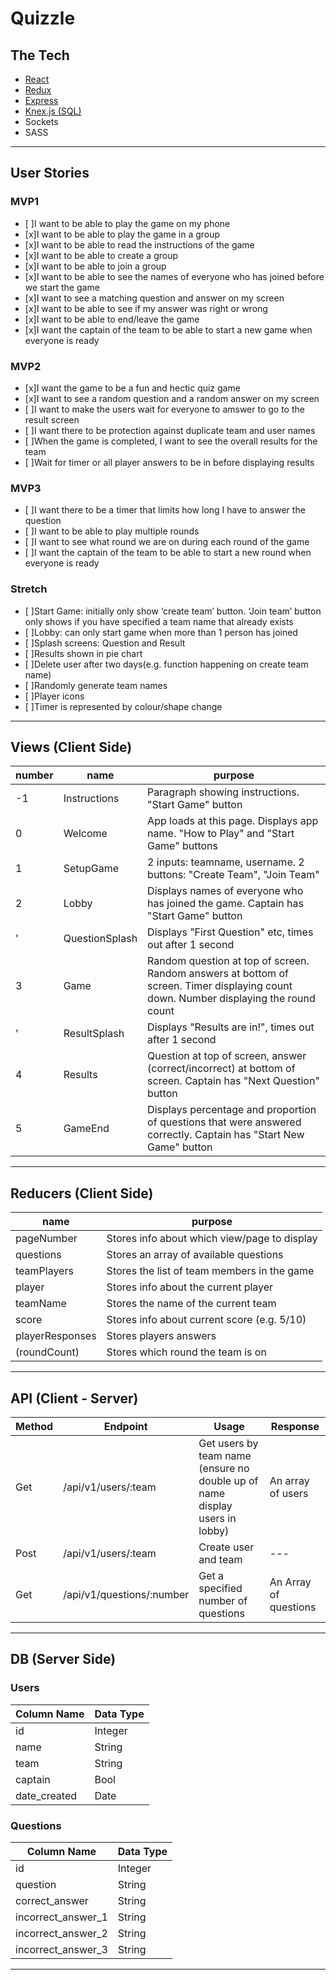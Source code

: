 # Quizzle

## The Tech
* [React](https://reactjs.org/docs/getting-started.html)
* [Redux](https://redux.js.org/)
* [Express](https://expressjs.com/en/api.html)
* [Knex.js (SQL)](https://knexjs.org/)
* Sockets
* SASS
---

## User Stories

### MVP1
* [ ]I want to be able to play the game on my phone 
* [x]I want to be able to play the game in a group
* [x]I want to be able to read the instructions of the game
* [x]I want to be able to create a group
* [x]I want to be able to join a group
* [x]I want to be able to see the names of everyone who has joined before we start the game
* [x]I want to see a matching question and answer on my screen
* [x]I want to be able to see if my answer was right or wrong
* [x]I want to be able to end/leave the game
* [x]I want the captain of the team to be able to start a new game when everyone is ready

### MVP2
* [x]I want the game to be a fun and hectic quiz game
* [x]I want to see a random question and a random answer on my screen
* [ ]I want to make the users wait for everyone to amswer to go to the result screen
* [ ]I want there to be protection against duplicate team and user names
* [ ]When the game is completed, I want to see the overall results for the team
* [ ]Wait for timer or all player answers to be in before displaying results

### MVP3
* [ ]I want there to be a timer that limits how long I have to answer the question
* [ ]I want to be able to play multiple rounds
* [ ]I want to see what round we are on during each round of the game
* [ ]I want the captain of the team to be able to start a new round when everyone is ready

### Stretch
* [ ]Start Game: initially only show ‘create team’ button. ‘Join team’ button only shows if you have specified a team name that already exists
* [ ]Lobby: can only start game when more than 1 person has joined
* [ ]Splash screens: Question and Result
* [ ]Results shown in pie chart
* [ ]Delete user after two days(e.g. function happening on create team name)
* [ ]Randomly generate team names
* [ ]Player icons
* [ ]Timer is represented by colour/shape change
---

## Views (Client Side)
  | number | name | purpose |
  | --- | --- | --- |
  | -1 | Instructions | Paragraph showing instructions. "Start Game" button |
  | 0 | Welcome | App loads at this page. Displays app name. "How to Play" and "Start Game" buttons |
  | 1 | SetupGame | 2 inputs: teamname, username. 2 buttons: "Create Team", "Join Team" |
  | 2 | Lobby | Displays names of everyone who has joined the game. Captain has "Start Game" button |
  | ' | QuestionSplash | Displays "First Question" etc, times out after 1 second |
  | 3 | Game | Random question at top of screen. Random answers at bottom of screen. Timer displaying count down. Number displaying the round count |
  | ' | ResultSplash | Displays "Results are in!", times out after 1 second |
  | 4 | Results | Question at top of screen, answer (correct/incorrect) at bottom of screen. Captain has "Next Question" button |
  | 5 | GameEnd | Displays percentage and proportion of questions that were answered correctly. Captain has "Start New Game" button |
  ---

## Reducers (Client Side)
  | name | purpose |
  | --- | --- |
  | pageNumber | Stores info about which view/page to display |
  | questions | Stores an array of available questions |
  | teamPlayers | Stores the list of team members in the game |
  | player | Stores info about the current player |
  | teamName | Stores the name of the current team |
  | score | Stores info about current score (e.g. 5/10) |
  | playerResponses | Stores players answers |
  | (roundCount) | Stores which round the team is on |
  ---

 ## API (Client - Server)
| Method | Endpoint | Usage | Response |
| --- | --- | --- | --- | 
| Get | /api/v1/users/:team | Get users by team name (ensure no double up of name display users in lobby) | An array of users |
| Post | /api/v1/users/:team  | Create user and team | --- |
| Get | /api/v1/questions/:number | Get a specified number of questions | An Array of questions |
---

## DB (Server Side)
### Users
  | Column Name | Data Type |
  | --- | --- |
  | id | Integer |
  | name | String |
  | team | String |
  | captain | Bool |
  | date_created | Date |

### Questions
  | Column Name | Data Type |
  | --- | --- |
  | id | Integer |
  | question | String |
  | correct_answer | String |
  | incorrect_answer_1 | String |
  | incorrect_answer_2 | String |
  | incorrect_answer_3 | String |
 ---